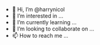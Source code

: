 - 👋 Hi, I’m @harrynicol
- 👀 I’m interested in ...
- 🌱 I’m currently learning ...
- 💞️ I’m looking to collaborate on ...
- 📫 How to reach me ...

<!---
harrynicol/harrynicol is a ✨ special ✨ repository because its `README.md` (this file) appears on your GitHub profile.
You can click the Preview link to take a look at your changes.
--->
